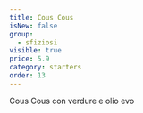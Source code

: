 ```yaml
---
title: Cous Cous
isNew: false
group:
  - sfiziosi
visible: true
price: 5.9
category: starters
order: 13
---
```

Cous Cous con verdure e olio evo